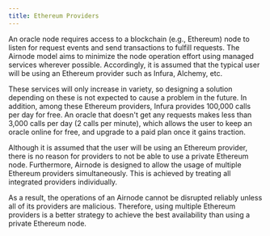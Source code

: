 ```yaml
---
title: Ethereum Providers
---
```


An oracle node requires access to a blockchain (e.g., Ethereum) node to listen for request events and send transactions to fulfill requests.
The Airnode model aims to minimize the node operation effort using managed services wherever possible.
Accordingly, it is assumed that the typical user will be using an Ethereum provider such as Infura, Alchemy, etc.

These services will only increase in variety, so designing a solution depending on these is not expected to cause a problem in the future.
In addition, among these Ethereum providers, Infura provides 100,000 calls per day for free.
An oracle that doesn't get any requests makes less than 3,000 calls per day (2 calls per minute), which allows the user to keep an oracle online for free, and upgrade to a paid plan once it gains traction.

Although it is assumed that the user will be using an Ethereum provider, there is no reason for providers to not be able to use a private Ethereum node.
Furthermore, Airnode is designed to allow the usage of multiple Ethereum providers simultaneously.
This is achieved by treating all integrated providers individually.

As a result, the operations of an Airnode cannot be disrupted reliably unless all of its providers are malicious.
Therefore, using multiple Ethereum providers is a better strategy to achieve the best availability than using a private Ethereum node.
